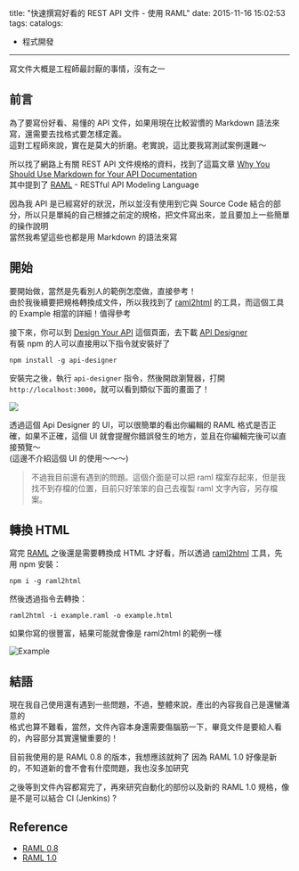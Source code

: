 title: "快速撰寫好看的 REST API 文件 - 使用 RAML"
date: 2015-11-16 15:02:53
tags:
catalogs:
- 程式開發
---

寫文件大概是工程師最討厭的事情，沒有之一

<!--more-->

## 前言

為了要寫份好看、易懂的 API 文件，如果用現在比較習慣的 Markdown 語法來寫，還需要去找格式要怎樣定義。  
這對工程師來說，實在是莫大的折磨。老實說，這比要我寫測試案例還難～  

所以找了網路上有關 REST API 文件規格的資料，找到了這篇文章 [Why You Should Use Markdown for Your API Documentation](http://www.programmableweb.com/news/why-you-should-use-markdown-your-api-documentation/2015/02/19)  
其中提到了 [RAML](http://raml.org) - RESTful API Modeling Language  

因為我 API 是已經寫好的狀況，所以並沒有使用到它與 Source Code 結合的部分，所以只是單純的自己根據之前定的規格，把文件寫出來，並且要加上一些簡單的操作說明  
當然我希望這些也都是用 Markdown 的語法來寫  

## 開始

要開始做，當然是先看別人的範例怎麼做，直接參考！  
由於我後續要把規格轉換成文件，所以我找到了 [raml2html](https://github.com/kevinrenskers/raml2html) 的工具，而這個工具的 Example 相當的詳細！值得參考  

接下來，你可以到 [Design Your API](http://raml.org/developers/design-your-api) 這個頁面，去下載 [API Designer](https://github.com/mulesoft/api-designer)  
有裝 npm 的人可以直接用以下指令就安裝好了  

```
npm install -g api-designer
```

安裝完之後，執行 `api-designer` 指令，然後開啟瀏覽器，打開 `http://localhost:3000`，就可以看到類似下面的畫面了！  

![](api_designer_web.png)

透過這個 Api Designer 的 UI，可以很簡單的看出你編輯的 RAML 格式是否正確，如果不正確，這個 UI 就會提醒你錯誤發生的地方，並且在你編輯完後可以直接預覽～  
(這邊不介紹這個 UI 的使用～～～)  

> 不過我目前還有遇到的問題。這個介面是可以把 raml 檔案存起來，但是我找不到存檔的位置，目前只好笨笨的自己去複製 raml 文字內容，另存檔案。  

## 轉換 HTML

寫完 [RAML](http://raml.org) 之後還是需要轉換成 HTML 才好看，所以透過 [raml2html](https://github.com/kevinrenskers/raml2html) 工具，先用 npm 安裝：  

```
npm i -g raml2html
```

然後透過指令去轉換：  

```
raml2html -i example.raml -o example.html
```

如果你寫的很豐富，結果可能就會像是 raml2html 的範例一樣

![Example](example.png) 

## 結語

現在我自己使用還有遇到一些問題，不過，整體來說，產出的內容我自己是還蠻滿意的  
格式也算不難看，當然，文件內容本身還需要傷腦筋一下，畢竟文件是要給人看的，內容部分其實還蠻重要的！  

目前我使用的是 RAML 0.8 的版本，我想應該就夠了
因為 RAML 1.0 好像是新的，不知道新的會不會有什麼問題，我也沒多加研究  
  
之後等到文件內容都寫完了，再來研究自動化的部份以及新的 RAML 1.0 規格，像是不是可以結合 CI (Jenkins) ?  

## Reference

* [RAML 0.8](https://github.com/raml-org/raml-spec/blob/master/raml-0.8.md)
* [RAML 1.0](http://docs.raml.org/specs/1.0/)